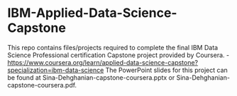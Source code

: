 # IBM-Applied-Data-Science-Capstone
This repo contains files/projects required to complete the final IBM Data Science Professional certification Capstone project provided by Coursera. - https://www.coursera.org/learn/applied-data-science-capstone?specialization=ibm-data-science
The PowerPoint slides for this project can be found at Sina-Dehghanian-capstone-coursera.pptx or Sina-Dehghanian-capstone-coursera.pdf.
